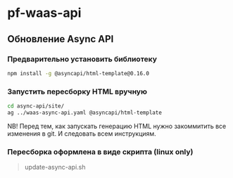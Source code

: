 # pf-waas-api

## Обновление Async API

### Предварительно установить библиотеку

``` bash
npm install -g @asyncapi/html-template@0.16.0
```

### Запустить пересборку HTML вручную

``` bash
cd async-api/site/
ag ../waas-async-api.yaml @asyncapi/html-template
```
NB! Перед тем, как запускать генерацию HTML нужно закоммитить все изменения в git.
И следовать всем инструкциям.

### Пересборка оформлена в виде скрипта (linux only)

> update-async-api.sh


